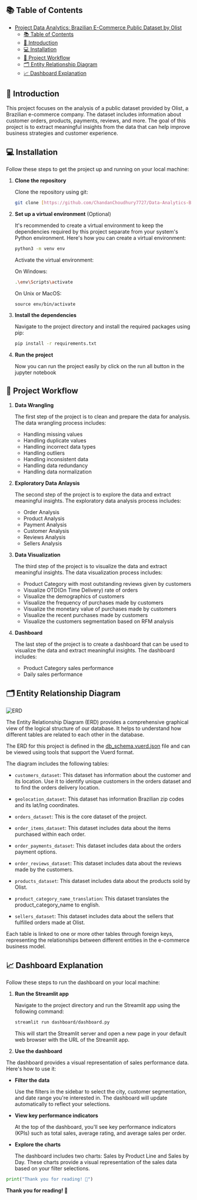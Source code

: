 

## 📚 Table of Contents

- [ Project Data Analytics: Brazilian E-Commerce Public Dataset by Olist ](#-project-data-analytics-brazilian-e-commerce-public-dataset-by-olist-)
  - [📚 Table of Contents](#-table-of-contents)
  - [🎯 Introduction](#-introduction)
  - [💻 Installation](#-installation)
  - [🔄 Project Workflow](#-project-workflow)
  - [🗂️ Entity Relationship Diagram](#️-entity-relationship-diagram)
  - [📈 Dashboard Explanation](#-dashboard-explanation)


## 🎯 Introduction

This project focuses on the analysis of a public dataset provided by Olist, a Brazilian e-commerce company. The dataset includes information about customer orders, products, payments, reviews, and more. The goal of this project is to extract meaningful insights from the data that can help improve business strategies and customer experience.

## 💻 Installation

Follow these steps to get the project up and running on your local machine:

1. **Clone the repository**

   Clone the repository using git:

   ```bash
   git clone [https://github.com/ChandanChoudhury7727/Data-Analytics-Brazilian-Ecommerce.git]
   ```

2. **Set up a virtual environment** (Optional)

   It's recommended to create a virtual environment to keep the dependencies required by this project separate from your system's Python environment. Here's how you can create a virtual environment:

   ```bash
   python3 -m venv env
   ```

   Activate the virtual environment:

   On Windows:

   ```bash
   .\env\Scripts\activate
   ```

   On Unix or MacOS:

   ```ls
   source env/bin/activate
   ```

3. **Install the dependencies**

   Navigate to the project directory and install the required packages using pip:

   ```bash
   pip install -r requirements.txt
   ```

4. **Run the project**

   Now you can run the project easily by click on the run all button in the jupyter notebook

## 🔄 Project Workflow

1. **Data Wrangling**
    
   The first step of the project is to clean and prepare the data for analysis. The data wrangling process includes:

   - Handling missing values
   - Handling duplicate values
   - Handling incorrect data types
   - Handling outliers
   - Handling inconsistent data
   - Handling data redundancy
   - Handling data normalization

2. **Exploratory Data Anlaysis**

    The second step of the project is to explore the data and extract meaningful insights. The exploratory data analysis process includes:
    
    - Order Analysis
    - Product Analysis
    - Payment Analysis
    - Customer Analysis
    - Reviews Analysis
    - Sellers Analysis

3. **Data Visualization**
   
    The third step of the project is to visualize the data and extract meaningful insights. The data visualization process includes:
    
    - Product Category with most outstanding reviews given by customers
    - Visualize OTD(On Time Delivery) rate of orders
    - Visualize the demographics of customers
    - Visualize the frequency of purchases made by customers
    - Visualize the monetary value of purchases made by customers
    - Visualize the recent purchases made by customers
    - Visualize the customers segmentation based on RFM analysis
  
4. **Dashboard**

    The last step of the project is to create a dashboard that can be used to visualize the data and extract meaningful insights. The dashboard includes:
    
    - Product Category sales performance
    - Daily sales performance

## 🗂️ Entity Relationship Diagram

![ERD](https://i.imgur.com/HRhd2Y0.png)

The Entity Relationship Diagram (ERD) provides a comprehensive graphical view of the logical structure of our database. It helps to understand how different tables are related to each other in the database.

The ERD for this project is defined in the [db_schema.vuerd.json](ERD/db_schema.vuerd.json) file and can be viewed using tools that support the Vuerd format.

The diagram includes the following tables:

- `customers_dataset`: This dataset has information about the customer and its location. Use it to identify unique customers in the orders dataset and to find the orders delivery location.
  
- `geolocation_dataset`: This dataset has information Brazilian zip codes and its lat/lng coordinates.
  
- `orders_dataset`: This is the core dataset of the project.
  
- `order_items_dataset`: This dataset includes data about the items purchased within each order.
  
- `order_payments_dataset`: This dataset includes data about the orders payment options.
  
- `order_reviews_dataset`: This dataset includes data about the reviews made by the customers.
  
- `products_dataset`: This dataset includes data about the products sold by Olist.
  
- `product_category_name_translation`: This dataset translates the product_category_name to english.
  
- `sellers_dataset`: This dataset includes data about the sellers that fulfilled orders made at Olist.

Each table is linked to one or more other tables through foreign keys, representing the relationships between different entities in the e-commerce business model.

## 📈 Dashboard Explanation

Follow these steps to run the dashboard on your local machine:

1. **Run the Streamlit app**

   Navigate to the project directory and run the Streamlit app using the following command:

   ```sh
   streamlit run dashboard/dashboard.py
   ```

   This will start the Streamlit server and open a new page in your default web browser with the URL of the Streamlit app.

2. **Use the dashboard**

The dashboard provides a visual representation of sales performance data. Here's how to use it:

- **Filter the data**

   Use the filters in the sidebar to select the city, customer segmentation, and date range you're interested in. The dashboard will update automatically to reflect your selections.

- **View key performance indicators**

   At the top of the dashboard, you'll see key performance indicators (KPIs) such as total sales, average rating, and average sales per order.

- **Explore the charts**

   The dashboard includes two charts: Sales by Product Line and Sales by Day. These charts provide a visual representation of the sales data based on your filter selections.

```python
print("Thank you for reading! 🙏")
```

**Thank you for reading! 🙏**
